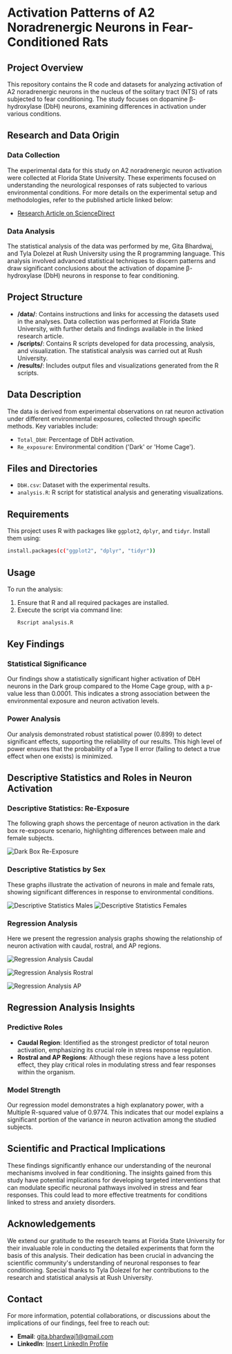 # Activation Patterns of A2 Noradrenergic Neurons in Fear-Conditioned Rats

## Project Overview
This repository contains the R code and datasets for analyzing activation of A2 noradrenergic neurons in the nucleus of the solitary tract (NTS) of rats subjected to fear conditioning. The study focuses on dopamine β-hydroxylase (DbH) neurons, examining differences in activation under various conditions.

## Research and Data Origin

### Data Collection
The experimental data for this study on A2 noradrenergic neuron activation were collected at Florida State University. These experiments focused on understanding the neurological responses of rats subjected to various environmental conditions. For more details on the experimental setup and methodologies, refer to the published article linked below:
- [Research Article on ScienceDirect](https://www.sciencedirect.com/science/article/abs/pii/S0031938421002018)

### Data Analysis
The statistical analysis of the data was performed by me, Gita Bhardwaj, and Tyla Dolezel at Rush University using the R programming language. This analysis involved advanced statistical techniques to discern patterns and draw significant conclusions about the activation of dopamine β-hydroxylase (DbH) neurons in response to fear conditioning.


## Project Structure
- **/data/**: Contains instructions and links for accessing the datasets used in the analyses. Data collection was performed at Florida State University, with further details and findings available in the linked research article.
- **/scripts/**: Contains R scripts developed for data processing, analysis, and visualization. The statistical analysis was carried out at Rush University.
- **/results/**: Includes output files and visualizations generated from the R scripts.

## Data Description
The data is derived from experimental observations on rat neuron activation under different environmental exposures, collected through specific methods. Key variables include:
- `Total_DbH`: Percentage of DbH activation.
- `Re_exposure`: Environmental condition ('Dark' or 'Home Cage').

## Files and Directories
- `DbH.csv`: Dataset with the experimental results.
- `analysis.R`: R script for statistical analysis and generating visualizations.

## Requirements
This project uses R with packages like `ggplot2`, `dplyr`, and `tidyr`. Install them using:
```bash
install.packages(c("ggplot2", "dplyr", "tidyr"))
```

## Usage 
To run the analysis:
1. Ensure that R and all required packages are installed.
2. Execute the script via command line:
   ```bash
   Rscript analysis.R
   
## Key Findings

### Statistical Significance
Our findings show a statistically significant higher activation of DbH neurons in the Dark group compared to the Home Cage group, with a p-value less than 0.0001. This indicates a strong association between the environmental exposure and neuron activation levels.

### Power Analysis
Our analysis demonstrated robust statistical power (0.899) to detect significant effects, supporting the reliability of our results. This high level of power ensures that the probability of a Type II error (failing to detect a true effect when one exists) is minimized.

## Descriptive Statistics and Roles in Neuron Activation

### Descriptive Statistics: Re-Exposure
The following graph shows the percentage of neuron activation in the dark box re-exposure scenario, highlighting differences between male and female subjects.

![Dark Box Re-Exposure](images/dark_box_re_exposure.png)

### Descriptive Statistics by Sex
These graphs illustrate the activation of neurons in male and female rats, showing significant differences in response to environmental conditions.

![Descriptive Statistics Males](images/descriptive_stats_males.png)
![Descriptive Statistics Females](images/descriptive_stats_females.png)


### Regression Analysis
Here we present the regression analysis graphs showing the relationship of neuron activation with caudal, rostral, and AP regions.

![Regression Analysis Caudal](images/regression_caudal.png)

![Regression Analysis Rostral](images/regression_rostal.png)

![Regression Analysis AP](images/regression_ap.png)

## Regression Analysis Insights

### Predictive Roles
- **Caudal Region**: Identified as the strongest predictor of total neuron activation, emphasizing its crucial role in stress response regulation.
- **Rostral and AP Regions**: Although these regions have a less potent effect, they play critical roles in modulating stress and fear responses within the organism.

### Model Strength
Our regression model demonstrates a high explanatory power, with a Multiple R-squared value of 0.9774. This indicates that our model explains a significant portion of the variance in neuron activation among the studied subjects.

## Scientific and Practical Implications
These findings significantly enhance our understanding of the neuronal mechanisms involved in fear conditioning. The insights gained from this study have potential implications for developing targeted interventions that can modulate specific neuronal pathways involved in stress and fear responses. This could lead to more effective treatments for conditions linked to stress and anxiety disorders.

## Acknowledgements
We extend our gratitude to the research teams at Florida State University for their invaluable role in conducting the detailed experiments that form the basis of this analysis. Their dedication has been crucial in advancing the scientific community's understanding of neuronal responses to fear conditioning. Special thanks to Tyla Dolezel for her contributions to the research and statistical analysis at Rush University.

## Contact
For more information, potential collaborations, or discussions about the implications of our findings, feel free to reach out:

- **Email**: [gita.bhardwaj1@gmail.com](mailto:gita.bhardwaj1@gmail.com)
- **LinkedIn**: [Insert LinkedIn Profile](https://linkedin.com/in/GitaBhardwaj)

```
